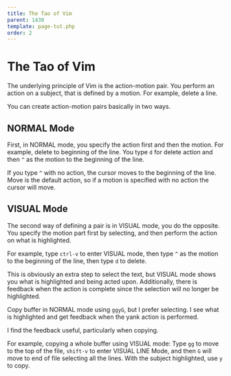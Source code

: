```yaml
---
title: The Tao of Vim
parent: 1430
template: page-tut.php
order: 2
---
```


# The Tao of Vim

The underlying principle of Vim is the action-motion pair. You perform an action on a subject, that is defined by a motion. For example, delete a line.

You can create action-motion pairs basically in two ways.

## NORMAL Mode

First, in NORMAL mode, you specify the action first and then the motion. For example, delete to beginning of the line. You type `d` for delete action and then `^` as the motion to the beginning of the line.

If you type `^` with no action, the cursor moves to the beginning of the line. Move is the default action, so if a motion is specified with no action the cursor will move.

## VISUAL Mode

The second way of defining a pair is in VISUAL mode, you do the opposite. You specify the motion part first by selecting, and then perform the action on what is highlighted.

For example, type `ctrl-v` to enter VISUAL mode, then type `^` as the motion to the beginning of the line, then type `d` to delete.

This is obviously an extra step to select the text, but VISUAL mode shows you what is highlighted and being acted upon. Additionally, there is feedback when the action is complete since the selection will no longer be highlighted.

<span class="sidenote">Copy buffer in NORMAL mode using `ggyG`, but I prefer selecting. I see what is highlighted and get feedback when the yank action is performed.</span>

I find the feedback useful, particularly when copying.

For example, copying a whole buffer using VISUAL mode: Type `gg` to move to the top of the file, `shift-v` to enter VISUAL LINE Mode, and then `G` will move to end of file selecting all the lines. With the subject highlighted, use `y` to copy.


